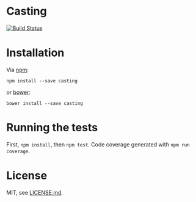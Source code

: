 # Casting

[![Build Status](https://travis-ci.org/codemix/casting.svg?branch=master)](https://travis-ci.org/codemix/casting)


# Installation

Via [npm](https://npmjs.org/package/casting):

    npm install --save casting


or [bower](http://bower.io/search/?q=casting):


    bower install --save casting


# Running the tests

First, `npm install`, then `npm test`. Code coverage generated with `npm run coverage`.


# License

MIT, see [LICENSE.md](LICENSE.md).

